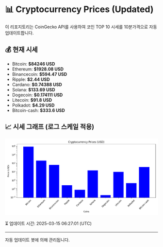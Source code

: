 
# 📊 Cryptocurrency Prices (Updated)

이 리포지토리는 CoinGecko API를 사용하여 코인 TOP 10 시세를 10분가격으로 자동 업데이트합니다.

## 💰 현재 시세
- Bitcoin: **$84246 USD**
- Ethereum: **$1928.08 USD**
- Binancecoin: **$594.47 USD**
- Ripple: **$2.44 USD**
- Cardano: **$0.74388 USD**
- Solana: **$133.69 USD**
- Dogecoin: **$0.174111 USD**
- Litecoin: **$91.8 USD**
- Polkadot: **$4.29 USD**
- Bitcoin-cash: **$333.6 USD**

## 📈 시세 그래프 (로그 스케일 적용)
![Crypto Prices](crypto_prices.png)

⏳ 업데이트 시간: 2025-03-15 06:27:01 (UTC)

---
자동 업데이트 봇에 의해 관리됩니다.
